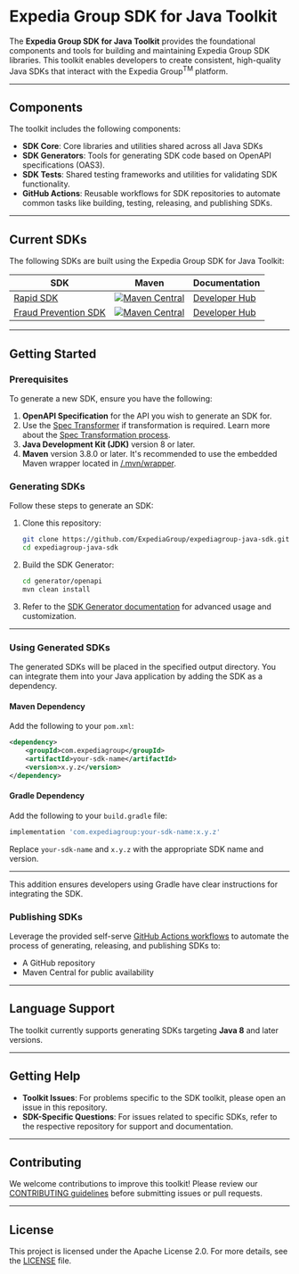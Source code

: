 # Expedia Group SDK for Java Toolkit

The **Expedia Group SDK for Java Toolkit** provides the foundational components and tools for building and maintaining Expedia Group SDK libraries.
This toolkit enables developers to create consistent, high-quality Java SDKs that interact with the Expedia Group<sup>TM</sup> platform.

---

## Components

The toolkit includes the following components:

- **SDK Core**: Core libraries and utilities shared across all Java SDKs
- **SDK Generators**: Tools for generating SDK code based on OpenAPI specifications (OAS3).
- **SDK Tests**: Shared testing frameworks and utilities for validating SDK functionality.
- **GitHub Actions**: Reusable workflows for SDK repositories to automate common tasks like building, testing, releasing, and publishing SDKs.

---

## Current SDKs

The following SDKs are built using the Expedia Group SDK for Java Toolkit:

| SDK                                                                               | Maven                                                                                                                                                                           | Documentation                                                                                       |
|-----------------------------------------------------------------------------------|---------------------------------------------------------------------------------------------------------------------------------------------------------------------------------|-----------------------------------------------------------------------------------------------------|
| [Rapid SDK](https://github.com/ExpediaGroup/rapid-java-sdk)                       | [![Maven Central](https://img.shields.io/maven-central/v/com.expediagroup/rapid-sdk)](https://central.sonatype.com/artifact/com.expediagroup/rapid-sdk)                         | [Developer Hub](https://developers.expediagroup.com/docs/products/rapid/sdk/java)                   |
| [Fraud Prevention SDK](https://github.com/ExpediaGroup/fraud-prevention-java-sdk) | [![Maven Central](https://img.shields.io/maven-central/v/com.expediagroup/fraudpreventionv2-sdk)](https://central.sonatype.com/artifact/com.expediagroup/fraudpreventionv2-sdk) | [Developer Hub](https://developers.expediagroup.com/docs/products/fraud-prevention/sdk/quick-start) |

---

## Getting Started

### Prerequisites

To generate a new SDK, ensure you have the following:

1. **OpenAPI Specification** for the API you wish to generate an SDK for.
2. Use the [Spec Transformer](https://github.com/ExpediaGroup/spec-transformer) if transformation is required. Learn more about
   the [Spec Transformation process](https://github.com/ExpediaGroup/spec-transformer).
3. **Java Development Kit (JDK)** version 8 or later.
4. **Maven** version 3.8.0 or later. It's recommended to use the embedded Maven wrapper located in [/.mvn/wrapper](.mvn/wrapper).

### Generating SDKs

Follow these steps to generate an SDK:

1. Clone this repository:
   ```bash
   git clone https://github.com/ExpediaGroup/expediagroup-java-sdk.git
   cd expediagroup-java-sdk
   ```

2. Build the SDK Generator:
   ```bash
   cd generator/openapi
   mvn clean install
   ```

3. Refer to the [SDK Generator documentation](generator/README.md) for advanced usage and customization.

---

### Using Generated SDKs

The generated SDKs will be placed in the specified output directory. You can integrate them into your Java application by adding the SDK as a dependency.

#### Maven Dependency

Add the following to your `pom.xml`:

```xml
<dependency>
    <groupId>com.expediagroup</groupId>
    <artifactId>your-sdk-name</artifactId>
    <version>x.y.z</version>
</dependency>
```

#### Gradle Dependency

Add the following to your `build.gradle` file:

```groovy
implementation 'com.expediagroup:your-sdk-name:x.y.z'
```

Replace `your-sdk-name` and `x.y.z` with the appropriate SDK name and version.

--- 

This addition ensures developers using Gradle have clear instructions for integrating the SDK.

### Publishing SDKs

Leverage the provided self-serve [GitHub Actions workflows](.github/workflows) to automate the process of generating, releasing, and publishing SDKs to:

- A GitHub repository
- Maven Central for public availability

---

## Language Support

The toolkit currently supports generating SDKs targeting **Java 8** and later versions.

---

## Getting Help

- **Toolkit Issues**: For problems specific to the SDK toolkit, please open an issue in this repository.
- **SDK-Specific Questions**: For issues related to specific SDKs, refer to the respective repository for support and documentation.

---

## Contributing

We welcome contributions to improve this toolkit!
Please review our [CONTRIBUTING guidelines](CONTRIBUTING.md) before submitting issues or pull requests.

---

## License

This project is licensed under the Apache License 2.0. For more details, see the [LICENSE](LICENSE) file.
